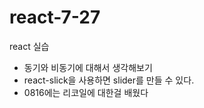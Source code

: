 # react-7-27
react 실습
- 동기와 비동기에 대해서 생각해보기
- react-slick을 사용하면 slider를 만들 수 있다.
- 0816에는 리코일에 대한걸 배웠다
